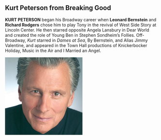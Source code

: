 ## Kurt Peterson from Breaking Good

**KURT PETERSON** began his Broadway career when **Leonard Bernstein** and **Richard Rodgers** chose him to play Tony in the revival of West Side Story at Lincoln Center. He then starred opposite Angela Lansbury in Dear World and created the role of Young Ben in Stephen Sondheim’s Follies. 
Off-Broadway, *Kurt* starred in *Dames at Sea*, By Bernstein, and Alias Jimmy Valentine, and appeared in the Town Hall productions of Knickerbocker Holiday, Music in the Air and I Married an Angel. 

![Kurt Peterson](image/stars/kurtpeterson2.jpeg)
